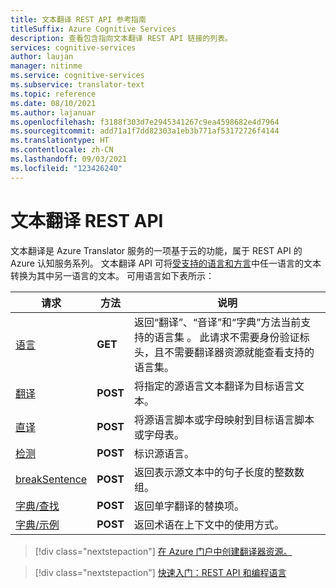 ```yaml
---
title: 文本翻译 REST API 参考指南
titleSuffix: Azure Cognitive Services
description: 查看包含指向文本翻译 REST API 链接的列表。
services: cognitive-services
author: laujan
manager: nitinme
ms.service: cognitive-services
ms.subservice: translator-text
ms.topic: reference
ms.date: 08/10/2021
ms.author: lajanuar
ms.openlocfilehash: f3188f303d7e2945341267c9ea4598682e4d7964
ms.sourcegitcommit: add71a1f7dd82303a1eb3b771af53172726f4144
ms.translationtype: HT
ms.contentlocale: zh-CN
ms.lasthandoff: 09/03/2021
ms.locfileid: "123426240"
---
```

# <a name="text-translation-rest-api"></a>文本翻译 REST API

文本翻译是 Azure Translator 服务的一项基于云的功能，属于 REST API 的 Azure 认知服务系列。 文本翻译 API 可将[受支持的语言和方言](../../language-support.md)中任一语言的文本转换为其中另一语言的文本。 可用语言如下表所示：

| 请求| 方法| 说明|
|---------|--------------|---------|
| [语言](v3-0-languages.md) | **GET** | 返回“翻译”、“音译”和“字典”方法当前支持的语言集  。 此请求不需要身份验证标头，且不需要翻译器资源就能查看支持的语言集。|
|[翻译](v3-0-translate.md) | **POST**| 将指定的源语言文本翻译为目标语言文本。|
|[直译](v3-0-transliterate.md) |  **POST** | 将源语言脚本或字母映射到目标语言脚本或字母表。
|[检测](v3-0-detect.md) | **POST** | 标识源语言。 |
|[breakSentence](v3-0-break-sentence.md) | **POST** | 返回表示源文本中的句子长度的整数数组。 |
| [字典/查找](v3-0-dictionary-lookup.md) | **POST** | 返回单字翻译的替换项。 |
| [字典/示例](v3-0-dictionary-lookup.md) | **POST** | 返回术语在上下文中的使用方式。 |

> [!div class="nextstepaction"]
> [在 Azure 门户中创建翻译器资源。](../translator-how-to-signup.md)

> [!div class="nextstepaction"]
> [快速入门：REST API 和编程语言](../quickstart-translator.md)

